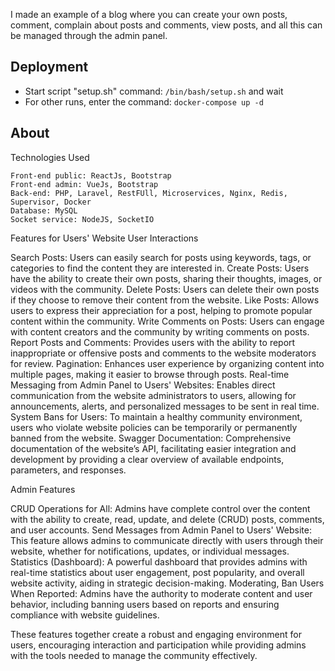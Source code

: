 I made an example of a blog where you can create your own posts, comment, complain about posts and comments, view posts, and all this can be managed through the admin panel.
<h2>Deployment</h2>
<ul>
  <li>Start script "setup.sh" command: <code>/bin/bash/setup.sh</code> and wait</li>
  <li>For other runs, enter the command: <code>docker-compose up -d</code></li>
</ul>
<h2>About</h2>

Technologies Used

    Front-end public: ReactJs, Bootstrap
    Front-end admin: VueJs, Bootstrap
    Back-end: PHP, Laravel, RestFUll, Microservices, Nginx, Redis, Supervisor, Docker
    Database: MySQL
    Socket service: NodeJS, SocketIO
    
Features for Users' Website
User Interactions

  Search Posts: Users can easily search for posts using keywords, tags, or categories to find the content they are interested in.
    Create Posts: Users have the ability to create their own posts, sharing their thoughts, images, or videos with the community.
    Delete Posts: Users can delete their own posts if they choose to remove their content from the website.
    Like Posts: Allows users to express their appreciation for a post, helping to promote popular content within the community.
    Write Comments on Posts: Users can engage with content creators and the community by writing comments on posts.
    Report Posts and Comments: Provides users with the ability to report inappropriate or offensive posts and comments to the website moderators for review.
    Pagination: Enhances user experience by organizing content into multiple pages, making it easier to browse through posts.
    Real-time Messaging from Admin Panel to Users' Websites: Enables direct communication from the website administrators to users, allowing for announcements, alerts, and personalized messages to be sent in real time.
    System Bans for Users: To maintain a healthy community environment, users who violate website policies can be temporarily or permanently banned from the website.
    Swagger Documentation: Comprehensive documentation of the website’s API, facilitating easier integration and development by providing a clear overview of available endpoints, parameters, and responses.

Admin Features

  CRUD Operations for All: Admins have complete control over the content with the ability to create, read, update, and delete (CRUD) posts, comments, and user accounts.
    Send Messages from Admin Panel to Users' Website: This feature allows admins to communicate directly with users through their website, whether for notifications, updates, or individual messages.
    Statistics (Dashboard): A powerful dashboard that provides admins with real-time statistics about user engagement, post popularity, and overall website activity, aiding in strategic decision-making.
    Moderating, Ban Users When Reported: Admins have the authority to moderate content and user behavior, including banning users based on reports and ensuring compliance with website guidelines.

These features together create a robust and engaging environment for users, encouraging interaction and participation while providing admins with the tools needed to manage the community effectively.


    

